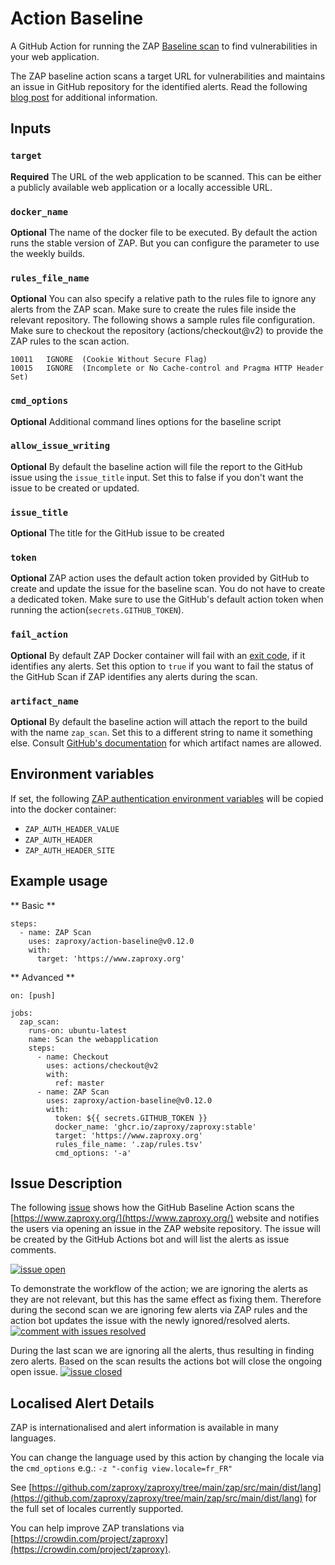 # Action Baseline

A GitHub Action for running the ZAP [Baseline scan](https://www.zaproxy.org/docs/docker/baseline-scan/) to find vulnerabilities in your web application. 
 
The ZAP baseline action scans a target URL for vulnerabilities and maintains an issue in GitHub repository for the
identified alerts. Read the following [blog post](https://www.zaproxy.org/blog/2020-04-09-automate-security-testing-with-zap-and-github-actions) 
for additional information.

## Inputs

### `target`

**Required** The URL of the web application to be scanned. This can be either a publicly available web application or a locally
accessible URL.

### `docker_name`

**Optional** The name of the docker file to be executed. By default the action runs the stable version of ZAP. But you can 
configure the parameter to use the weekly builds.

### `rules_file_name`

**Optional** You can also specify a relative path to the rules file to ignore any alerts from the ZAP scan. Make sure to create
the rules file inside the relevant repository. The following shows a sample rules file configuration.
Make sure to checkout the repository (actions/checkout@v2) to provide the ZAP rules to the scan action.

```tsv
10011	IGNORE	(Cookie Without Secure Flag)
10015	IGNORE	(Incomplete or No Cache-control and Pragma HTTP Header Set)
``` 

### `cmd_options`

**Optional** Additional command lines options for the baseline script

### `allow_issue_writing`

**Optional** By default the baseline action will file the report to the GitHub issue using the `issue_title` input.
Set this to false if you don't want the issue to be created or updated.

### `issue_title`

**Optional** The title for the GitHub issue to be created

### `token`

**Optional** ZAP action uses the default action token provided by GitHub to create and update the issue for the baseline scan.
You do not have to create a dedicated token. Make sure to use the GitHub's default action token when running the action(`secrets.GITHUB_TOKEN`).

### `fail_action`

**Optional** By default ZAP Docker container will fail with an [exit code](https://github.com/zaproxy/zaproxy/blob/efb404d38280dc9ecf8f88c9b0c658385861bdcf/docker/zap-baseline.py#L31), 
if it identifies any alerts. Set this option to `true` if you want to fail the status of the GitHub Scan if ZAP identifies any alerts during the scan.  

### `artifact_name`

**Optional** By default the baseline action will attach the report to the build with the name `zap_scan`. Set this to a different string to name it something else. Consult [GitHub's documentation](https://github.com/actions/toolkit/blob/main/packages/artifact/docs/additional-information.md#non-supported-characters) for which artifact names are allowed.

## Environment variables

If set, the following [ZAP authentication environment variables](https://www.zaproxy.org/docs/authentication/handling-auth-yourself/#authentication-env-vars)
will be copied into the docker container:

- `ZAP_AUTH_HEADER_VALUE`
- `ZAP_AUTH_HEADER`
- `ZAP_AUTH_HEADER_SITE`

## Example usage

** Basic **
```
steps:
  - name: ZAP Scan
    uses: zaproxy/action-baseline@v0.12.0
    with:
      target: 'https://www.zaproxy.org'
```

** Advanced **

```
on: [push]

jobs:
  zap_scan:
    runs-on: ubuntu-latest
    name: Scan the webapplication
    steps:
      - name: Checkout
        uses: actions/checkout@v2
        with:
          ref: master
      - name: ZAP Scan
        uses: zaproxy/action-baseline@v0.12.0
        with:
          token: ${{ secrets.GITHUB_TOKEN }}
          docker_name: 'ghcr.io/zaproxy/zaproxy:stable'
          target: 'https://www.zaproxy.org'
          rules_file_name: '.zap/rules.tsv'
          cmd_options: '-a'
```

## Issue Description

The following [issue](https://github.com/zaproxy/zaproxy-website/issues/93) shows how the GitHub Baseline Action scans the 
[https://www.zaproxy.org/](https://www.zaproxy.org/) website and notifies the users via opening an issue in the ZAP website repository. 
The issue will be created by the GitHub Actions bot and will list the alerts as issue comments.

[![issue open](./images/zap-issue-1.png)](https://github.com/zaproxy/zaproxy-website/issues/93#issue-597219582)

To demonstrate the workflow of the action; we are ignoring the alerts as they are not relevant, but this has the same effect as fixing them.
Therefore during the second scan we are ignoring few alerts via ZAP rules and the action bot updates the issue with the newly ignored/resolved alerts. 
[![comment with issues resolved](./images/zap-issue-2.png)](https://github.com/zaproxy/zaproxy-website/issues/93#issuecomment-611490632)


During the last scan we are ignoring all the alerts, thus resulting in finding zero alerts. Based on the scan results 
the actions bot will close the ongoing open issue.
[![issue closed](./images/zap-issue-3.png)](https://github.com/zaproxy/zaproxy-website/issues/93#issuecomment-611496321)

## Localised Alert Details

ZAP is internationalised and alert information is available in many languages.

You can change the language used by this action by changing the locale via the `cmd_options` e.g.: `-z "-config view.locale=fr_FR"`

See [https://github.com/zaproxy/zaproxy/tree/main/zap/src/main/dist/lang](https://github.com/zaproxy/zaproxy/tree/main/zap/src/main/dist/lang) for the full set of locales currently supported.

You can help improve ZAP translations via [https://crowdin.com/project/zaproxy](https://crowdin.com/project/zaproxy). 
